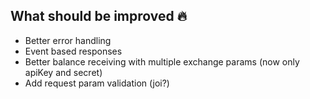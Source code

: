 ## What should be improved 🔥

- Better error handling
- Event based responses
- Better balance receiving with multiple exchange params (now only apiKey and secret)
- Add request param validation (joi?)

